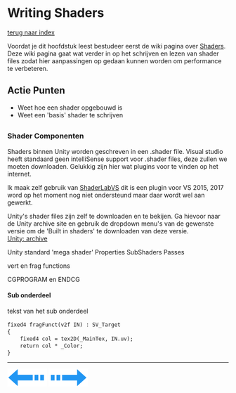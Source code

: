 # Writing Shaders
[terug naar index](/Index.md#scripting)  

Voordat je dit hoofdstuk leest bestudeer eerst de wiki pagina over [Shaders](/Graphics/ShadersPostProcessing.md). Deze wiki pagina gaat wat verder 
in op het schrijven en lezen van shader files zodat hier aanpassingen op gedaan kunnen worden om performance te verbeteren.  

## Actie Punten
* Weet hoe een shader opgebouwd is
* Weet een 'basis' shader te schrijven
##  

### Shader Componenten 

Shaders binnen Unity worden geschreven in een .shader file. Visual studio heeft standaard geen intelliSense support voor .shader files, deze zullen 
we moeten downloaden. Gelukkig zijn hier wat plugins voor te vinden op het internet.  

Ik maak zelf gebruik van [ShaderLabVS](https://forum.unity.com/threads/free-shaderlabvs-visual-studio-extension-for-unity-shaderlab-programming.425922/) dit 
is een plugin voor VS 2015, 2017 word op het moment nog niet ondersteund maar daar wordt wel aan gewerkt.  

Unity's shader files zijn zelf te downloaden en te bekijen. Ga hievoor naar de Unity archive site en gebruik de dropdown menu's van de gewenste versie 
om de 'Built in shaders' te downloaden van deze versie.  
[Unity: archive](https://unity3d.com/get-unity/download/archive)  

Unity standard 'mega shader' 
Properties
SubShaders
Passes

vert en frag functions

CGPROGRAM en ENDCG

#### Sub onderdeel

tekst van het sub onderdeel

```
fixed4 fragFunct(v2f IN) : SV_Target
{
	fixed4 col = tex2D(_MainTex, IN.uv);
	return col * _Color;
}
```

---
[![Last Page](/Afbeeldingen/Arrow_back_small.png)](/Scripting/GarbageCollector.md) [![Next Page](/Afbeeldingen/Arrow_next_small.png)](/Graphics/LevelOfDetail.md)